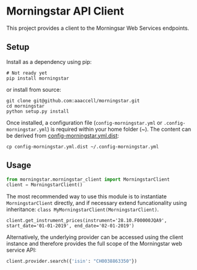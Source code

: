 # Morningstar API Client

This project provides a client to the Morningsar Web Services endpoints.

## Setup

Install as a dependency using pip:

```
# Not ready yet
pip install morningstar
```
or install from source:

```
git clone git@github.com:aaaccell/morningstar.git
cd morningstar
python setup.py install
```

Once installed, a configuration file (`config-morningstar.yml` or `.config-morningstar.yml`) is required within your home folder (~). The content can be derived from [config-morningstar.yml.dist](/config-morningstar.yml.dist):

```
cp config-morningstar.yml.dist ~/.config-morningstar.yml
```

## Usage

```python
from morningstar.morningstar_client import MorningstarClient
client = MorningstarClient()
```

The most recommended way to use this module is to instantiate `MorningstarClient` directly, and if necessary extend funcationality using inheritance: `class MyMorningstarClient(MorningstarClient)`.

```
client.get_instrument_prices(instrument='28.10.F00000JQA9', start_date='01-01-2019', end_date='02-01-2019')
```

Alternatively, the underlying provider can be accessed using the client instance and therefore provides the full scope of the Morningstar web service API:

```python
client.provider.search({'isin': "CH0038863350"})
```
